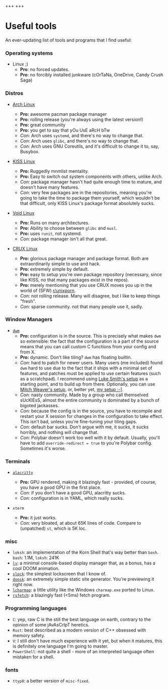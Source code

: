 +++
+++

# Useful tools

An ever-updating list of tools and programs that I find useful:

### Operating systems
- Linux ;)
	- **Pro**: no forced updates.
	- **Pro**: no forcibly installed junkware (cOrTaNa, OneDrive, Candy Crush Saga)

### Distros
- [Arch Linux](https://archlinux.org)
	- **Pro:** awesome pacman package manager
	- **Pro:** rolling release (you're always using the latest version!)
	- **Pro:** great community
	- **Pro:** you get to say that yOu UsE aRcH bTw
	- *Con:* Arch uses `systemd`, and there's no way to change that.
	- *Con:* Arch uses `glibc`, and there's no way to change that.
	- *Con:* Arch uses GNU Coreutils, and it's difficult to change it to, say, Busybox.

- [KISS Linux](https://getkiss.org)
	- **Pro:** Ruggedly mnmlist mentality.
	- **Pro:** Easy to switch out system components with others, unlike Arch.
	- *Con:* package manager hasn't had quite enough time to mature, and doesn't have many features.
	- *Con:* very few packages are in the repositories, meaning you're going to take the
	  time to package them yourself, which wouldn't be that difficult, only KISS Linux's
	  package format absolutely sucks.

- [Void Linux](https://voidlinux.org)
	- **Pro:** Runs on many architectures.
	- **Pro:** Ability to choose between `glibc` and `musl`.
	- **Pro:** uses `runit`, not systemd.
	- *Con:* package manager isn't all that great.

- [CRUX Linux](https://crux.nu)
	- **Pro:** glorious package manager and package format. Both are extraordinarily simple to use
	  and hack.
	- **Pro:** extremely simple by default.
	- **Pro:** easy to setup you're own package repository (necessary, since like KISS, no
	  that many packages exist in the repos).
	- **Pro:** merely mentioning that you use CRUX moves you up in the world of (SFW) [r/unixporn](https://reddit.com/r/unixporn).
	- *Con:* not rolling release. Many will disagree, but I like to keep things "fresh".
	- *Con:* sparse community. not that many people use it, sadly.
 
### Window Managers
- [`dwm`](https://dwm.suckless.org/)
	- **Pro:** configuration is in the source. This is precisely what makes `dwm` so extensible:
	  the fact that the configuration is a part of the source means that you can call custom
	  C functions from your config and from X.
	- **Pro:** dynamic. Don't like tiling? `dwm` has floating builtin.
	- *Con:* hard to patch for newer users. Many users (me included) found `dwm` hard to use
	  due to the fact that it ships with a minimal set of features, and patches must be applied
	  to use certain features (such as a scratchpad). I recommend using [Luke Smith's setup](https://github.com/LukeSmithxyz)
	  as a starting point, and to build up from there. Optionally, you can use [Mitch Weaver's setup](https://github.com/mitchweaver/suckless),
	  or, better yet, [my setup :-\]](https://github.com/kiedtl/suckless).
	- *Con:* nasty community. Made by a group who call themselved sUcKlEsS, almost the entire
	  community is dominated by a bunch of bigoted jackasses.
	- *Con:* because the config is in the source, you have to recompile and restart your X session
	  for changes in the configuration to take effect. This isn't bad, unless you're fine-tuning your tiling gaps.
	- *Con:* default bar sucks. Don't argue with me, it sucks, it sucks horribly, and nothing will change that.
	- *Con:* Polybar doesn't work too well with it by default. Usually, you'll have to add `override-redirect = true` to
	  you're Polybar config. Sometimes it's worse.

### Terminals
- [`alacritty`](https://github.com/jwilm/alacritty)
	- **Pro:** GPU rendered, making it blazingly fast - provided, of course, you have a good GPU
	  in the first place.
	- *Con:* if you don't have a good GPU, alacritty sucks.
	- *Con:* configuration is in YAML, which really sucks.

- `xterm`
	- **Pro:** it just works.
	- *Con:* very bloated, at about 65K lines of code. Compare to (unpatched) `st`, which is 5K loc.

### misc
- `loksh`: an implementation of the Korn Shell that's way better than `bash`. `bash`: 1.1M, `loksh`: 241K
- [`ly`](https://github.com/cyglom/ly): a minimal console-based display manager that, as a bonus, has a cool DOOM animation.
- [`slock`](https://tools.suckless.org/slock): the simplest lockscreen that I know of.
- [`donsk`](https://github.com/lptstr/donsk): an extremely simple static site generator. You're previewing it right now.
- [`lcharmap`](https://github.com/lptstr/lcharmap): a little utility like the Windows `charmap.exe` ported to Linux.
- [`rsfetch`](https://github.com/rsfetch/rsfetch): a blazingly fast (<5ms) fetch program.

### Programming languages
- `C`: yep, raw C is the still the best language on earth, contrary to the opinion of some jAvAsCrIpT heretics.
- `Rust`: best described as a modern version of C++ obsessed with memory safety.
- `V`: I still don't have much experience with it yet, but when it matures, this is definitely one language I'm going to
  master.
- `PowerShell`: not quite a shell - more of an interpreted language often mistaken for a shell.

### fonts
- `ttyp0`: a better version of `misc-fixed`.
